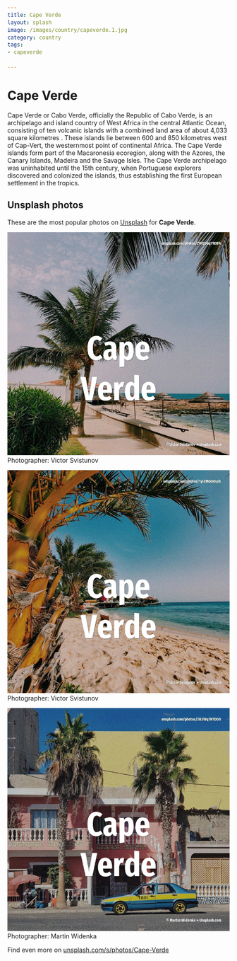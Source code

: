 ```yaml
---
title: Cape Verde
layout: splash
image: /images/country/capeverde.1.jpg
category: country
tags:
- capeverde

---
```

# Cape Verde

Cape Verde  or Cabo Verde, officially the Republic of Cabo Verde, is an archipelago and island  country of West Africa in the central Atlantic Ocean, consisting of ten volcanic islands with a  combined land area of about 4,033 square kilometres . These islands lie between 600 and 850 kilometres  west of Cap-Vert, the westernmost point of  continental Africa. The Cape Verde islands form part of the Macaronesia ecoregion, along with the Azores, the Canary  Islands, Madeira and the Savage Isles.  The Cape Verde archipelago was uninhabited until the 15th century, when Portuguese explorers  discovered and colonized the islands, thus establishing the first European settlement in the  tropics. 

 
## Unsplash photos
These are the most popular photos on [Unsplash](https://unsplash.com) for **Cape Verde**.
 
![Cape Verde](/images/country/capeverde.1.jpg)
Photographer:  Victor Svistunov
 
![Cape Verde](/images/country/capeverde.2.jpg)
Photographer:  Victor Svistunov
 
![Cape Verde](/images/country/capeverde.3.jpg)
Photographer:  Martin Widenka
 
Find even more on [unsplash.com/s/photos/Cape-Verde](https://unsplash.com/s/photos/Cape-Verde)
 
